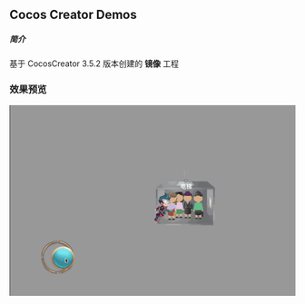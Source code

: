 ## Cocos Creator Demos

##### 简介
基于 CocosCreator 3.5.2 版本创建的 **镜像** 工程

### 效果预览
![image](../../../gif/202208/2022080101.gif)